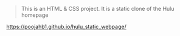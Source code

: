 

> This is an HTML & CSS project. It is a static clone of the Hulu homepage

https://poojahb1.github.io/hulu_static_webpage/
